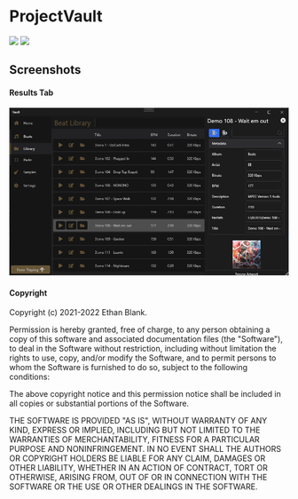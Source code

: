 # ProjectVault
<img src="https://img.shields.io/badge/platform-windows-success.svg"> <img src="https://img.shields.io/badge/version-0.1.5-blue">

## Screenshots
#### Results Tab
![](https://github.com/EBTheKidd/ProjectVault/blob/main/demos/1.png?raw=true)

#### Copyright
Copyright (c) 2021-2022 Ethan Blank.

Permission is hereby granted, free of charge, to any person
obtaining a copy of this software and associated documentation
files (the "Software"), to deal in the Software without
restriction, including without limitation the rights to use,
copy, and/or modify the Software, and to permit persons to whom the
Software is furnished to do so, subject to the following
conditions:

The above copyright notice and this permission notice shall be
included in all copies or substantial portions of the Software.

THE SOFTWARE IS PROVIDED "AS IS", WITHOUT WARRANTY OF ANY KIND,
EXPRESS OR IMPLIED, INCLUDING BUT NOT LIMITED TO THE WARRANTIES
OF MERCHANTABILITY, FITNESS FOR A PARTICULAR PURPOSE AND
NONINFRINGEMENT. IN NO EVENT SHALL THE AUTHORS OR COPYRIGHT
HOLDERS BE LIABLE FOR ANY CLAIM, DAMAGES OR OTHER LIABILITY,
WHETHER IN AN ACTION OF CONTRACT, TORT OR OTHERWISE, ARISING
FROM, OUT OF OR IN CONNECTION WITH THE SOFTWARE OR THE USE OR
OTHER DEALINGS IN THE SOFTWARE.
